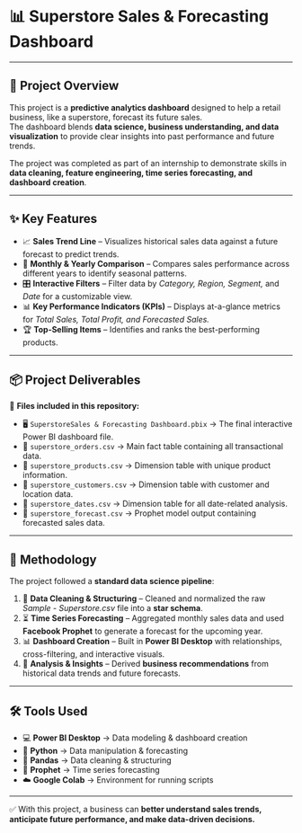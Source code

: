 # 📊 Superstore Sales & Forecasting Dashboard  

---

## 📝 Project Overview  
This project is a **predictive analytics dashboard** designed to help a retail business, like a superstore, forecast its future sales.  
The dashboard blends **data science, business understanding, and data visualization** to provide clear insights into past performance and future trends.  

The project was completed as part of an internship to demonstrate skills in **data cleaning, feature engineering, time series forecasting, and dashboard creation**.  

---

## ✨ Key Features  
- 📈 **Sales Trend Line** – Visualizes historical sales data against a future forecast to predict trends.  
- 📅 **Monthly & Yearly Comparison** – Compares sales performance across different years to identify seasonal patterns.  
- 🎛️ **Interactive Filters** – Filter data by *Category, Region, Segment,* and *Date* for a customizable view.  
- 📊 **Key Performance Indicators (KPIs)** – Displays at-a-glance metrics for *Total Sales, Total Profit, and Forecasted Sales.*  
- 🏆 **Top-Selling Items** – Identifies and ranks the best-performing products.  

---

## 📦 Project Deliverables  
📂 **Files included in this repository:**  
- 🖥️ `SuperstoreSales & Forecasting Dashboard.pbix` → The final interactive Power BI dashboard file.  
- 📑 `superstore_orders.csv` → Main fact table containing all transactional data.  
- 📑 `superstore_products.csv` → Dimension table with unique product information.  
- 📑 `superstore_customers.csv` → Dimension table with customer and location data.  
- 📑 `superstore_dates.csv` → Dimension table for all date-related analysis.  
- 📑 `superstore_forecast.csv` → Prophet model output containing forecasted sales data.  

---

## 🔬 Methodology  
The project followed a **standard data science pipeline**:  

1. 🧹 **Data Cleaning & Structuring** – Cleaned and normalized the raw *Sample - Superstore.csv* file into a **star schema**.  
2. ⏳ **Time Series Forecasting** – Aggregated monthly sales data and used **Facebook Prophet** to generate a forecast for the upcoming year.  
3. 📊 **Dashboard Creation** – Built in **Power BI Desktop** with relationships, cross-filtering, and interactive visuals.  
4. 🔎 **Analysis & Insights** – Derived **business recommendations** from historical data trends and future forecasts.  

---

## 🛠️ Tools Used  
- 💻 **Power BI Desktop** → Data modeling & dashboard creation  
- 🐍 **Python** → Data manipulation & forecasting  
- 🐼 **Pandas** → Data cleaning & structuring  
- 🔮 **Prophet** → Time series forecasting  
- ☁️ **Google Colab** → Environment for running scripts  

---

✅ With this project, a business can **better understand sales trends, anticipate future performance, and make data-driven decisions.**  
